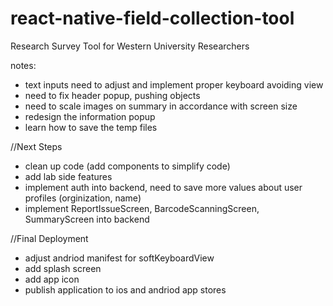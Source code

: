 # react-native-field-collection-tool

Research Survey Tool for Western University Researchers

notes:

- text inputs need to adjust and implement proper keyboard avoiding view
- need to fix header popup, pushing objects
- need to scale images on summary in accordance with screen size
- redesign the information popup
- learn how to save the temp files

//Next Steps

- clean up code (add components to simplify code)
- add lab side features
- implement auth into backend, need to save more values about user profiles (orginization, name)
- implement ReportIssueScreen, BarcodeScanningScreen, SummaryScreen into backend

//Final Deployment

- adjust andriod manifest for softKeyboardView
- add splash screen
- add app icon
- publish application to ios and andriod app stores

